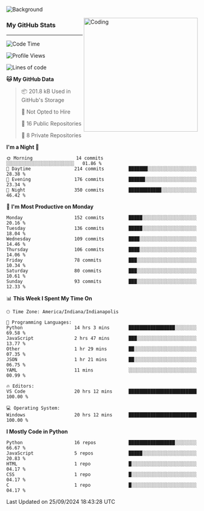 ![Background](https://github.com/Nguyen-Noah/Nguyen-Noah/assets/112649680/f5d2296f-0508-400c-abcf-47c085708a2a)

<img align="right" alt="Coding" width="300" src="https://cdn.dribbble.com/users/1277312/screenshots/14733298/media/39b1045e593737587dd60e42c8422d1f.gif" >

### My GitHub Stats
---
<!--START_SECTION:waka-->
![Code Time](http://img.shields.io/badge/Code%20Time-215%20hrs%2048%20mins-blue)

![Profile Views](http://img.shields.io/badge/Profile%20Views-88-blue)

![Lines of code](https://img.shields.io/badge/From%20Hello%20World%20I%27ve%20Written-152.4%20thousand%20lines%20of%20code-blue)

**🐱 My GitHub Data** 

> 📦 201.8 kB Used in GitHub's Storage 
 > 
> 🚫 Not Opted to Hire
 > 
> 📜 16 Public Repositories 
 > 
> 🔑 8 Private Repositories 
 > 
**I'm a Night 🦉** 

```text
🌞 Morning                14 commits          ░░░░░░░░░░░░░░░░░░░░░░░░░   01.86 % 
🌆 Daytime                214 commits         ███████░░░░░░░░░░░░░░░░░░   28.38 % 
🌃 Evening                176 commits         ██████░░░░░░░░░░░░░░░░░░░   23.34 % 
🌙 Night                  350 commits         ████████████░░░░░░░░░░░░░   46.42 % 
```
📅 **I'm Most Productive on Monday** 

```text
Monday                   152 commits         █████░░░░░░░░░░░░░░░░░░░░   20.16 % 
Tuesday                  136 commits         █████░░░░░░░░░░░░░░░░░░░░   18.04 % 
Wednesday                109 commits         ████░░░░░░░░░░░░░░░░░░░░░   14.46 % 
Thursday                 106 commits         ████░░░░░░░░░░░░░░░░░░░░░   14.06 % 
Friday                   78 commits          ███░░░░░░░░░░░░░░░░░░░░░░   10.34 % 
Saturday                 80 commits          ███░░░░░░░░░░░░░░░░░░░░░░   10.61 % 
Sunday                   93 commits          ███░░░░░░░░░░░░░░░░░░░░░░   12.33 % 
```


📊 **This Week I Spent My Time On** 

```text
🕑︎ Time Zone: America/Indiana/Indianapolis

💬 Programming Languages: 
Python                   14 hrs 3 mins       █████████████████░░░░░░░░   69.58 % 
JavaScript               2 hrs 47 mins       ███░░░░░░░░░░░░░░░░░░░░░░   13.77 % 
Other                    1 hr 29 mins        ██░░░░░░░░░░░░░░░░░░░░░░░   07.35 % 
JSON                     1 hr 21 mins        ██░░░░░░░░░░░░░░░░░░░░░░░   06.75 % 
YAML                     11 mins             ░░░░░░░░░░░░░░░░░░░░░░░░░   00.99 % 

🔥 Editors: 
VS Code                  20 hrs 12 mins      █████████████████████████   100.00 % 

💻 Operating System: 
Windows                  20 hrs 12 mins      █████████████████████████   100.00 % 
```

**I Mostly Code in Python** 

```text
Python                   16 repos            █████████████████░░░░░░░░   66.67 % 
JavaScript               5 repos             █████░░░░░░░░░░░░░░░░░░░░   20.83 % 
HTML                     1 repo              █░░░░░░░░░░░░░░░░░░░░░░░░   04.17 % 
CSS                      1 repo              █░░░░░░░░░░░░░░░░░░░░░░░░   04.17 % 
C                        1 repo              █░░░░░░░░░░░░░░░░░░░░░░░░   04.17 % 
```




 Last Updated on 25/09/2024 18:43:28 UTC
<!--END_SECTION:waka-->

<!--
**Nguyen-Noah/Nguyen-Noah** is a ✨ _special_ ✨ repository because its `README.md` (this file) appears on your GitHub profile.

Here are some ideas to get you started:

- 🔭 I’m currently working on ...
- 🌱 I’m currently learning ...
- 👯 I’m looking to collaborate on ...
- 🤔 I’m looking for help with ...
- 💬 Ask me about ...
- 📫 How to reach me: ...
- 😄 Pronouns: ...
- ⚡ Fun fact: ...
-->
